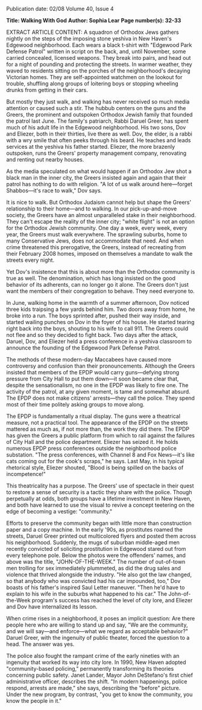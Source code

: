 Publication date: 02/08
Volume 40, Issue 4

**Title: Walking With God**
**Author: Sophia Lear**
**Page number(s): 32-33**

EXTRACT ARTICLE CONTENT:
A squadron of Orthodox Jews gathers nightly on the steps of the imposing stone yeshiva in New Haven's Edgewood neighborhood. Each wears a black t-shirt with "Edgewood Park Defense Patrol" written in script on the back, and, until November, some carried concealed, licensed weapons. They break into pairs, and head out for a night of pounding and protecting the streets. In warmer weather, they waved to residents sitting on the porches of the neighborhood's decaying Victorian homes. They are self-appointed watchmen on the lookout for trouble, shuffling along groups of loitering boys or stopping wheeling drunks from getting in their cars.

But mostly they just walk, and walking has never received so much media attention or caused such a stir. The hubbub centers on the guns and the Greers, the prominent and outspoken Orthodox Jewish family that founded the patrol last June. The family's patriarch, Rabbi Daruel Greer, has spent much of his adult life in the Edgewood neighborhood. His two sons, Dov and Eliezer, both in their thirties, live there as well. Dov, the elder, is a rabbi with a wry smile that often peeks through his beard. He teaches and leads services at the yeshiva his father started. Eliezer, the more brazenly outspoken, runs the Greers' property management company, renovating and renting out nearby houses.


As the media speculated on what would happen if an Orthodox Jew shot a black man in the inner city, the Greers insisted again and again that their patrol has nothing to do with religion. "A lot of us walk around here—forget Shabbos—it's race to walk," Dov says.

It is nice to walk. But Orthodox Judaism cannot help but shape the Greers' relationship to their home—and to walking. In our pick-up-and-move society, the Greers have an almost unparalleled stake in their neighborhood. They can't escape the reality of the inner city; "white flight" is not an option for the Orthodox Jewish community. One day a week, every week, every year, the Greers must walk everywhere. The sprawling suburbs, home to many Conservative Jews, does not accommodate that need. And when crime threatened this prerogative, the Greers, instead of recreating from their February 2008 homes, imposed on themselves a mandate to walk the streets every night.


Yet Dov's insistence that this is about more than the Orthodox community is true as well. The denomination, which has long insisted on the good behavior of its adherents, can no longer go it alone. The Greers don't just want the members of their congregation to behave. They need everyone to.


In June, walking home in the warmth of a summer afternoon, Dov noticed three kids traipsing a few yards behind him. Two doors away from home, he broke into a run. The boys sprinted after, pushed their way inside, and started wailing punches on Dov in the foyer of his house. He started tearing right back into the boys, shouting to his wife to call 911. The Greers could not flee and so they decided to fight back. Two days after the attack, Daruel, Dov, and Eliezer held a press conference in a yeshiva classroom to announce the founding of the Edgewood Park Defense Patrol.


The methods of these modern-day Maccabees have caused more controversy and confusion than their pronouncements. Although the Greers insisted that members of the EPDP would carry guns—defying strong pressure from City Hall to put them down—it soon became clear that, despite the sensationalism, no one in the EPDP was likely to fire one. The activity of the patrol, at any given moment, is tame and somewhat absurd. The EPDP does not make citizens' arrests—they call the police. They spend most of their time politely asking groups to move along.


The EPDP is fundamentally a ritual display. The guns were a theatrical measure, not a practical tool. The appearance of the EPDP on the streets mattered as much as, if not more than, the work they did there. The EPDP has given the Greers a public platform from which to rail against the failures of City Hall and the police department. Eliezer has seized it. He holds numerous EPDP press conferences outside the neighborhood police substation. "The press conferences, with Channel 8 and Fox News—it's like cats coming out for the cook's scraps," he says. Last May, in his typical rhetorical style, Eliezer shouted, "Blood is being spilled on the backs of incompetence!"


This theatricality has a purpose. The Greers' use of spectacle in their quest to restore a sense of security is a tactic they share with the police. Though perpetually at odds, both groups have a lifetime investment in New Haven, and both have learned to use the visual to revive a concept teetering on the edge of becoming a vestige: "community."


Efforts to preserve the community began with little more than construction paper and a copy machine. In the early '90s, as prostitutes roamed the streets, Daruel Greer printed out multicolored flyers and posted them across his neighborhood. Suddenly, the mugs of suburban middle-aged men recently convicted of soliciting prostitution in Edgewood stared out from every telephone pole. Below the photos were the offenders' names, and above was the title, "JOHN-OF-THE-WEEK." The number of out-of-town men trolling for sex immediately plummeted, as did the drug sales and violence that thrived alongside the industry. "He also got the law changed, so that anybody who was convicted had his car impounded, too," Dov boasts of his father's inspired Saul Letter maneuver. "Then he'd have to explain to his wife in the suburbs what happened to his car." The John-of-the-Week program's success has reached the level of city lore, and Eliezer and Dov have internalized its lesson.


When crime rises in a neighborhood, it poses an implicit question: Are there people here who are willing to stand up and say, "We are the community, and we will say—and enforce—what we regard as acceptable behavior?" Daruel Greer, with the ingenuity of public theater, forced the question to a head. The answer was yes.


The police also fought the rampant crime of the early nineties with an ingenuity that worked its way into city lore. In 1990, New Haven adopted "community-based policing," permanently transforming its theories concerning public safety. Janet Lander, Mayor John DeStefano's first chief administrative officer, describes the shift. "In modern happenings, police respond, arrests are made," she says, describing the "before" picture. Under the new program, by contrast, "you get to know the community, you know the people in it."